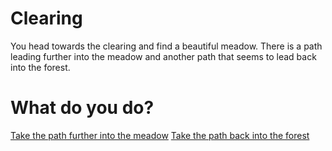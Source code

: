 # Clearing

You head towards the clearing and find a beautiful meadow. There is a path leading further into the meadow and another path that seems to lead back into the forest.

# What do you do?

 [Take the path further into the meadow](meadow_path.md)
 [Take the path back into the forest](forest_path.md)


